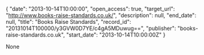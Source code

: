 {
  "date": "2013-10-14T10:00:00", 
  "open_access": true, 
  "target_url": "http://www.books-raise-standards.co.uk/", 
  "description": null, 
  "end_date": null, 
  "title": "Books Raise Standards", 
  "record_id": "20131014T100000/y3GVW0D7YE/c4gA5MDuwug==", 
  "publisher": "books-raise-standards.co.uk", 
  "start_date": "2013-10-14T10:00:00Z"
}

None